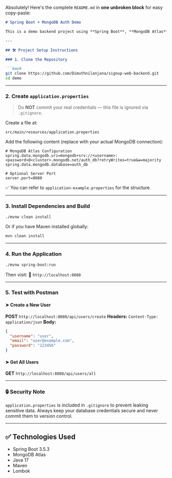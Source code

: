 Absolutely! Here's the complete `README.md` in **one unbroken block** for easy copy-paste:

````markdown
# Spring Boot + MongoDB Auth Demo

This is a demo backend project using **Spring Boot**, **MongoDB Atlas**, and basic **User API** endpoints (`signup`, `getAllUsers`, etc).

---

## 🛠️ Project Setup Instructions

### 1. Clone the Repository

```bash
git clone https://github.com/Dimuthnilanjana/signup-web-backend.git
cd demo
````

---

### 2. Create `application.properties`

> Do **NOT** commit your real credentials — this file is ignored via `.gitignore`.

Create a file at:

```
src/main/resources/application.properties
```

Add the following content (replace with your actual MongoDB connection):

```properties
# MongoDB Atlas Configuration
spring.data.mongodb.uri=mongodb+srv://<username>:<password>@<cluster>.mongodb.net/auth_db?retryWrites=true&w=majority
spring.data.mongodb.database=auth_db

# Optional Server Port
server.port=8080
```

✅ You can refer to `application-example.properties` for the structure.

---

### 3. Install Dependencies and Build

```bash
./mvnw clean install
```

Or if you have Maven installed globally:

```bash
mvn clean install
```

---

### 4. Run the Application

```bash
./mvnw spring-boot:run
```

Then visit:
📍 `http://localhost:8080`

---

### 5. Test with Postman

#### ➤ Create a New User

**POST** `http://localhost:8080/api/users/create`
**Headers:** `Content-Type: application/json`
**Body:**

```json
{
  "username": "user",
  "email": "user@example.com",
  "password": "123456"
}
```

#### ➤ Get All Users

**GET** `http://localhost:8080/api/users/all`

---

### 🔒 Security Note

`application.properties` is included in `.gitignore` to prevent leaking sensitive data.
Always keep your database credentials secure and never commit them to version control.

---

## ✅ Technologies Used

* Spring Boot 3.5.3
* MongoDB Atlas
* Java 17
* Maven
* Lombok

```
